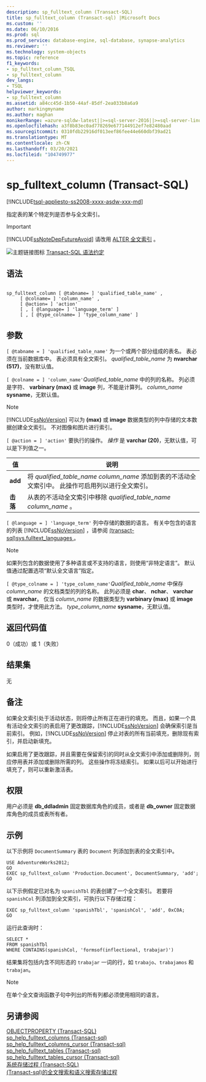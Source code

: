 ```yaml
---
description: sp_fulltext_column (Transact-SQL)
title: sp_fulltext_column (Transact-sql) |Microsoft Docs
ms.custom: ''
ms.date: 06/10/2016
ms.prod: sql
ms.prod_service: database-engine, sql-database, synapse-analytics
ms.reviewer: ''
ms.technology: system-objects
ms.topic: reference
f1_keywords:
- sp_fulltext_column_TSQL
- sp_fulltext_column
dev_langs:
- TSQL
helpviewer_keywords:
- sp_fulltext_column
ms.assetid: a84cc45d-1b50-44af-85df-2ea033b8a6a9
author: markingmyname
ms.author: maghan
monikerRange: =azure-sqldw-latest||>=sql-server-2016||>=sql-server-linux-2017||=azuresqldb-mi-current
ms.openlocfilehash: a3f8b83ec0ad778269e677144912ef7e82480aad
ms.sourcegitcommit: 0310fdb22916df013eef86fee44e660dbf39ad21
ms.translationtype: MT
ms.contentlocale: zh-CN
ms.lasthandoff: 03/20/2021
ms.locfileid: "104749977"
---
```

# <a name="sp_fulltext_column-transact-sql"></a>sp_fulltext_column (Transact-SQL)
[!INCLUDE[tsql-appliesto-ss2008-xxxx-asdw-xxx-md](../../includes/tsql-appliesto-ss2008-xxxx-asdw-xxx-md.md)]

  指定表的某个特定列是否参与全文索引。  
  
> [!IMPORTANT]  
>  [!INCLUDE[ssNoteDepFutureAvoid](../../includes/ssnotedepfutureavoid-md.md)] 请改用 [ALTER 全文索引](../../t-sql/statements/alter-fulltext-index-transact-sql.md) 。  
  
 ![主题链接图标](../../database-engine/configure-windows/media/topic-link.gif "“主题链接”图标") [Transact-SQL 语法约定](../../t-sql/language-elements/transact-sql-syntax-conventions-transact-sql.md)  
  
## <a name="syntax"></a>语法  
  
```  
  
sp_fulltext_column [ @tabname= ] 'qualified_table_name' ,   
     [ @colname= ] 'column_name' ,   
     [ @action= ] 'action'   
     [ , [ @language= ] 'language_term' ]   
     [ , [ @type_colname= ] 'type_column_name' ]  
```  
  
## <a name="arguments"></a>参数  
`[ @tabname = ] 'qualified_table_name'` 为一个或两个部分组成的表名。 表必须在当前数据库中。 表必须具有全文索引。 *qualified_table_name* 为 **nvarchar (517)**，没有默认值。  
  
`[ @colname = ] 'column_name'`*Qualified_table_name* 中的列的名称。 列必须是字符、 **varbinary (max)** 或 **image** 列，不能是计算列。 *column_name* **sysname**，无默认值。  
  
> [!NOTE]  
>  [!INCLUDE[ssNoVersion](../../includes/ssnoversion-md.md)] 可以为 **(max)** 或 **image** 数据类型的列中存储的文本数据创建全文索引。 不对图像和图片进行索引。  
  
`[ @action = ] 'action'` 要执行的操作。 *操作* 是 **varchar (20)**，无默认值，可以是下列值之一。  
  
|值|说明|  
|-----------|-----------------|  
|**add**|将 *qualified_table_name* *column_name* 添加到表的不活动全文索引中。 此操作可启用列以进行全文索引。|  
|**击落**|从表的不活动全文索引中移除 *qualified_table_name* *column_name* 。|  
  
`[ @language = ] 'language_term'` 列中存储的数据的语言。 有关中包含的语言的列表 [!INCLUDE[ssNoVersion](../../includes/ssnoversion-md.md)] ，请参阅 [&#40;transact-sql&#41;sys.fulltext_languages ](../../relational-databases/system-catalog-views/sys-fulltext-languages-transact-sql.md)。  
  
> [!NOTE]  
>  如果列包含的数据使用了多种语言或不支持的语言，则使用“非特定语言”。 默认值通过配置选项“默认全文语言”指定。  
  
`[ @type_colname = ] 'type_column_name'`*Qualified_table_name* 中保存 *column_name* 的文档类型的列的名称。 此列必须是 **char**、 **nchar**、 **varchar** 或 **nvarchar**。 仅当 *column_name* 的数据类型为 **varbinary (max)** 或 **image** 类型时，才使用此方法。 *type_column_name* **sysname**，无默认值。  
  
## <a name="return-code-values"></a>返回代码值  
 0（成功）或 1（失败）  
  
## <a name="result-sets"></a>结果集  
 无  
  
## <a name="remarks"></a>备注  
 如果全文索引处于活动状态，则将停止所有正在进行的填充。 而且，如果一个具有活动全文索引的表启用了更改跟踪，[!INCLUDE[ssNoVersion](../../includes/ssnoversion-md.md)] 会确保索引是当前索引。 例如，[!INCLUDE[ssNoVersion](../../includes/ssnoversion-md.md)] 停止对表的所有当前填充，删除现有索引，并启动新填充。  
  
 如果启用了更改跟踪，并且需要在保留索引的同时从全文索引中添加或删除列，则应停用表并添加或删除所需的列。 这些操作将冻结索引。 如果以后可以开始进行填充了，则可以重新激活表。  
  
## <a name="permissions"></a>权限  
 用户必须是 **db_ddladmin** 固定数据库角色的成员，或者是 **db_owner** 固定数据库角色的成员或表所有者。  
  
## <a name="examples"></a>示例  
 以下示例将 `DocumentSummary` 表的 `Document` 列添加到表的全文索引中。  
  
```  
USE AdventureWorks2012;  
GO  
EXEC sp_fulltext_column 'Production.Document', DocumentSummary, 'add';  
GO  
```  
  
 以下示例假定已对名为 `spanishTbl` 的表创建了一个全文索引。 若要将 `spanishCol` 列添加到全文索引，可执行以下存储过程：  
  
```  
EXEC sp_fulltext_column 'spanishTbl', 'spanishCol', 'add', 0xC0A;  
GO  
```  
  
 运行此查询时：  
  
```  
SELECT *   
FROM spanishTbl   
WHERE CONTAINS(spanishCol, 'formsof(inflectional, trabajar)')  
```  
  
 结果集将包括内含不同形态的 `trabajar` 一词的行，如 `trabajo`、`trabajamos` 和 `trabajan`。  
  
> [!NOTE]  
>  在单个全文查询函数子句中列出的所有列都必须使用相同的语言。  
  
## <a name="see-also"></a>另请参阅  
 [OBJECTPROPERTY (Transact-SQL)](../../t-sql/functions/objectproperty-transact-sql.md)   
 [sp_help_fulltext_columns &#40;Transact-sql&#41;](../../relational-databases/system-stored-procedures/sp-help-fulltext-columns-transact-sql.md)   
 [sp_help_fulltext_columns_cursor &#40;Transact-sql&#41;](../../relational-databases/system-stored-procedures/sp-help-fulltext-columns-cursor-transact-sql.md)   
 [sp_help_fulltext_tables &#40;Transact-sql&#41;](../../relational-databases/system-stored-procedures/sp-help-fulltext-tables-transact-sql.md)   
 [sp_help_fulltext_tables_cursor &#40;Transact-sql&#41;](../../relational-databases/system-stored-procedures/sp-help-fulltext-tables-cursor-transact-sql.md)   
 [系统存储过程 (Transact-SQL)](../../relational-databases/system-stored-procedures/system-stored-procedures-transact-sql.md)   
 [&#40;Transact-sql&#41;的全文搜索和语义搜索存储过程 ](../../relational-databases/system-stored-procedures/full-text-search-and-semantic-search-stored-procedures-transact-sql.md)  
  
  
